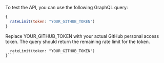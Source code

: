 To test the API, you can use the following GraphQL query:

```javascript
{
  rateLimit(token: "YOUR_GITHUB_TOKEN")
}
```
Replace YOUR_GITHUB_TOKEN with your actual GitHub personal access token. The query should return the remaining rate limit for the token. 

```query {
  rateLimit(token: "YOUR_GITHUB_TOKEN")
}```
